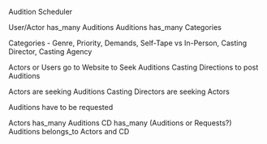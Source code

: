 Audition Scheduler

User/Actor has_many Auditions
Auditions has_many Categories

Categories - Genre, Priority, Demands, Self-Tape vs In-Person, Casting Director, Casting Agency

Actors or Users go to Website to Seek Auditions
Casting Directions to post Auditions

Actors are seeking Auditions
Casting Directors are seeking Actors

Auditions have to be requested

Actors has_many Auditions
CD has_many (Auditions or Requests?)
Auditions belongs_to Actors and CD


